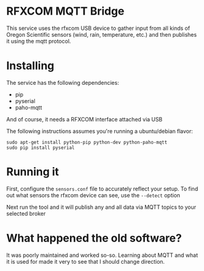 # RFXCOM MQTT Bridge

This service uses the rfxcom USB device to gather input from all kinds of
Oregon Scientific sensors (wind, rain, temperature, etc.) and then publishes
it using the mqtt protocol.

# Installing

The service has the following dependencies:

- pip
- pyserial
- paho-mqtt

And of course, it needs a RFXCOM interface attached via USB

The following instructions assumes you're running a ubuntu/debian flavor:

```
sudo apt-get install python-pip python-dev python-paho-mqtt
sudo pip install pyserial
```

# Running it

First, configure the `sensors.conf` file to accurately reflect your setup. 
To find out what sensors the rfxcom device can see, use the `--detect` option

Next run the tool and it will publish any and all data via MQTT topics to your
selected broker

# What happened the old software?

It was poorly maintained and worked so-so. Learning about MQTT and what it is used
for made it very to see that I should change direction.


